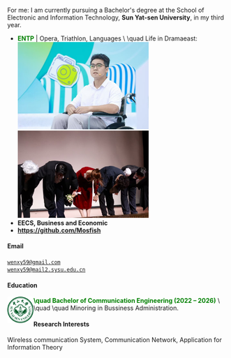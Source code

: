 For me: I am currently pursuing a Bachelor's degree at the School of Electronic and Information Technology, **Sun Yat-sen University**, in my third year.
- **<span style="color: green;">ENTP</span>** \| Opera, Triathlon, Languages \\
\quad Life in Dramaeast: <img src="./static/assets/img/onstage.png"  alt="1"  width=300/> <img src="./static/assets/img/stage.png"  alt="2"  width=300 /> 
- **EECS, Business and Economic**
- **https://github.com/Mosfish**
#### Email  
<code>wenxy59@gmail.com</code>  
<code>wenxy59@mail2.sysu.edu.cn</code>

#### Education  

<img src="./static/assets/img/sysu_logo.png" 
     alt="sysu" 
     align='left' width=60/>
**<span style="color: green;"> \quad Bachelor of Communication Engineering (2022 – 2026)</span>**  \\
\quad \quad Minoring in Bussiness Administration.

#### Research Interests  
Wireless communication System, Communication Network, Application for Information Theory